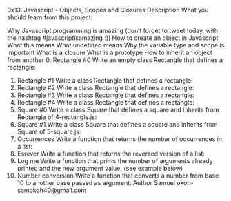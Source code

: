 0x13. Javascript - Objects, Scopes and Closures
Description
What you should learn from this project:

Why Javascript programming is amazing (don’t forget to tweet today, with the hashtag #javascriptisamazing :))
How to create an object in Javascript
What this means
What undefined means
Why the variable type and scope is important
What is a closure
What is a prototype
How to inherit an object from another
0. Rectangle #0
Write an empty class Rectangle that defines a rectangle:
1. Rectangle #1
Write a class Rectangle that defines a rectangle:
2. Rectangle #2
Write a class Rectangle that defines a rectangle:
3. Rectangle #3
Write a class Rectangle that defines a rectangle:
4. Rectangle #4
Write a class Rectangle that defines a rectangle:
5. Square #0
Write a class Square that defines a square and inherits from Rectangle of 4-rectangle.js:
6. Square #1
Write a class Square that defines a square and inherits from Square of 5-square.js:
7. Occurrences
Write a function that returns the number of occurrences in a list:
8. Esrever
Write a function that returns the reversed version of a list:
9. Log me
Write a function that prints the number of arguments already printed and the new argument value. (see example below)
10. Number conversion
Write a function that converts a number from base 10 to another base passed as argument:
Author
Samuel okoh- samokoh40@gmail.com
